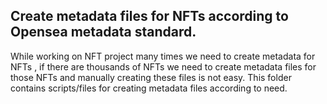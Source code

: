 ## Create metadata files for NFTs according to Opensea metadata standard.
While working on NFT project many times we need to create metadata for NFTs , if there are thousands of NFTs we need to create metadata files for those NFTs and
manually creating these files is not easy. This folder contains scripts/files for creating metadata files according to need. 
